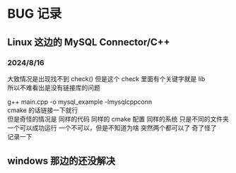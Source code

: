# BUG 记录

## Linux 这边的 MySQL Connector/C++

### 2024/8/16

大致情况是出现找不到 check() 但是这个 check 里面有个关键字就是 lib  
所以不难看出是没有链接库的问题

g++ main.cpp -o mysql_example -lmysqlcppconn  
cmake 的话链接一下就行  
但是奇怪的情况是 同样的代码 同样的 cmake 配置 同样的系统 只是不同的文件夹  
一个可以成功运行 一个不可以，但是不知道为啥 突然两个都可以了 奇了怪了  
记录一下

## windows 那边的还没解决
